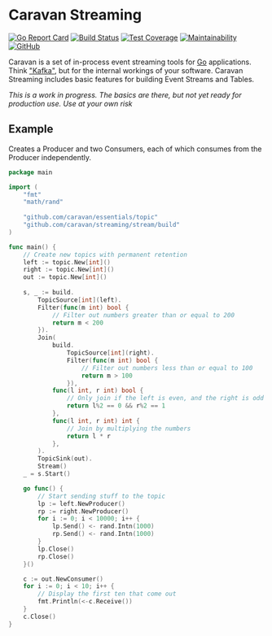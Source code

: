 # Caravan Streaming

[![Go Report Card](https://goreportcard.com/badge/github.com/caravan/streaming)](https://goreportcard.com/report/github.com/caravan/streaming) [![Build Status](https://app.travis-ci.com/caravan/streaming.svg?branch=main)](https://app.travis-ci.com/caravan/streaming) [![Test Coverage](https://api.codeclimate.com/v1/badges/765ab190b974830efb4d/test_coverage)](https://codeclimate.com/github/caravan/streaming/test_coverage) [![Maintainability](https://api.codeclimate.com/v1/badges/765ab190b974830efb4d/maintainability)](https://codeclimate.com/github/caravan/streaming/maintainability) [![GitHub](https://img.shields.io/github/license/caravan/streaming)](https://github.com/caravan/streaming/blob/main/LICENSE.md)

Caravan is a set of in-process event streaming tools for [Go](https://golang.org/) applications. Think ["Kafka"](https://kafka.apache.org), but for the internal workings of your software. Caravan Streaming includes basic features for building Event Streams and Tables.

_This is a work in progress. The basics are there, but not yet ready for production use. Use at your own risk_

## Example

Creates a Producer and two Consumers, each of which consumes from the Producer independently.

```go
package main

import (
    "fmt"
    "math/rand"
	
    "github.com/caravan/essentials/topic"
    "github.com/caravan/streaming/stream/build"
)

func main() {
    // Create new topics with permanent retention
    left := topic.New[int]()
    right := topic.New[int]()
    out := topic.New[int]()
	
    s, _ := build.
        TopicSource[int](left).
        Filter(func(m int) bool {
            // Filter out numbers greater than or equal to 200
            return m < 200
        }).
        Join(
            build.
                TopicSource[int](right).
                Filter(func(m int) bool {
                    // Filter out numbers less than or equal to 100
                    return m > 100
                }),
            func(l int, r int) bool {
                // Only join if the left is even, and the right is odd
                return l%2 == 0 && r%2 == 1
            },
            func(l int, r int) int {
                // Join by multiplying the numbers
                return l * r
            },
        ).
        TopicSink(out).
        Stream()
    _ = s.Start()

    go func() {
        // Start sending stuff to the topic
        lp := left.NewProducer()
        rp := right.NewProducer()
        for i := 0; i < 10000; i++ {
            lp.Send() <- rand.Intn(1000)
            rp.Send() <- rand.Intn(1000)
        }
        lp.Close()
        rp.Close()
    }()

    c := out.NewConsumer()
    for i := 0; i < 10; i++ {
        // Display the first ten that come out
        fmt.Println(<-c.Receive())
    }
    c.Close()
}
```

